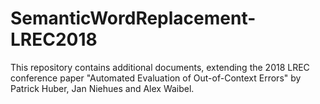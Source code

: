 # SemanticWordReplacement-LREC2018

This repository contains additional documents, extending the 2018 LREC conference paper "Automated Evaluation of Out-of-Context Errors" by Patrick Huber, Jan Niehues and Alex Waibel.
